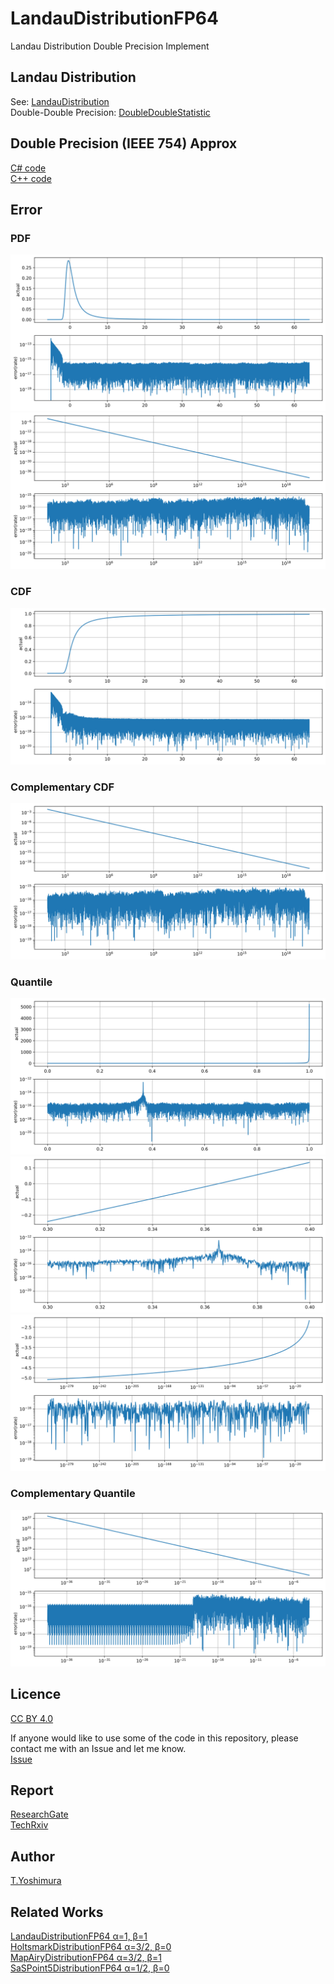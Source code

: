 # LandauDistributionFP64
 Landau Distribution Double Precision Implement
 
## Landau Distribution
See: [LandauDistribution](https://github.com/tk-yoshimura/LandauDistribution)  
Double-Double Precision: [DoubleDoubleStatistic](https://github.com/tk-yoshimura/DoubleDoubleStatistic)  

## Double Precision (IEEE 754) Approx
[C# code](LandauDistributionFP64/LandauDistribution.cs)  
[C++ code](LandauDistributionFP64_CPP/landau_distribution.hpp)  

## Error

### PDF

![pdf result](figures/pdf_approx.svg)  
![pdf limit result](figures/pdflimit_approx.svg)  

### CDF

![cdflower result](figures/cdflower_approx.svg)  

### Complementary CDF

![cdfupperlimit result](figures/cdfupperlimit_approx.svg)  

### Quantile

![quantile result](figures/quantile_approx.svg)  
![quantile nearzero result](figures/quantilenz_approx.svg)  
![quantile lower result](figures/quantilelowerlimit_approx.svg)  

### Complementary Quantile

![quantile upper result](figures/quantileupperlimit_approx.svg)  

## Licence
[CC BY 4.0](https://github.com/tk-yoshimura/LandauDistributionFP64/blob/main/LICENSE)

If anyone would like to use some of the code in this repository, please contact me with an Issue and let me know.  
[Issue](https://github.com/tk-yoshimura/LandauDistributionFP64/issues)

## Report
[ResearchGate](https://www.researchgate.net/publication/382141401_Numerical_Evaluation_and_High_Precision_Approximation_Formula_for_Landau_Distribution)  
[TechRxiv](https://www.techrxiv.org/users/661998/articles/1085065-numerical-evaluation-and-high-precision-approximation-formula-for-landau-distribution)  

## Author

[T.Yoshimura](https://github.com/tk-yoshimura)

## Related Works
[LandauDistributionFP64 &alpha;=1, &beta;=1](https://github.com/tk-yoshimura/LandauDistributionFP64)  
[HoltsmarkDistributionFP64 &alpha;=3/2, &beta;=0](https://github.com/tk-yoshimura/HoltsmarkDistributionFP64)  
[MapAiryDistributionFP64 &alpha;=3/2, &beta;=1](https://github.com/tk-yoshimura/MapAiryDistributionFP64)  
[SaSPoint5DistributionFP64 &alpha;=1/2, &beta;=0](https://github.com/tk-yoshimura/SaSPoint5DistributionFP64)  
